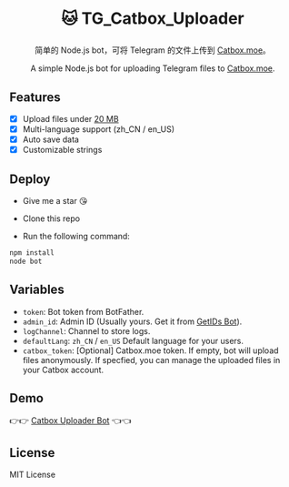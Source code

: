 # <p align="center">🐱 TG_Catbox_Uploader</p>

<p align="center">简单的 Node.js bot，可将 Telegram 的文件上传到 <a href="https://catbox.moe">Catbox.moe</a>。</p>

<p align="center">A simple Node.js bot for uploading Telegram files to <a href="https://catbox.moe">Catbox.moe</a>.</p>

## Features

- [x] Upload files under [20 MB](https://core.telegram.org/bots/api#getfile)
- [x] Multi-language support (zh_CN / en_US)
- [x] Auto save data
- [x] Customizable strings
## Deploy

- Give me a star 😘
- Clone this repo

- Run the following command:

```Bash
npm install
node bot
```

## Variables

- `token`: Bot token from BotFather.
- `admin_id`: Admin ID (Usually yours. Get it from [GetIDs Bot](https://t.me/getidsbot)).
- `logChannel`: Channel to store logs.
- `defaultLang`: `zh_CN` / `en_US` Default language for your users.
- `catbox_token`: [Optional] Catbox.moe token. If empty, bot will upload files anonymously. If specfied, you can manage the uploaded files in your Catbox account.

## Demo

👉👉 [Catbox Uploader Bot](https://t.me/CatboxUploaderBot) 👈👈

## License

MIT License
